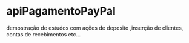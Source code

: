 # apiPagamentoPayPal
demostração de estudos com ações de deposito ,inserção de clientes, contas de recebimentos etc...
